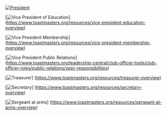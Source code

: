 [![President](https://user-images.githubusercontent.com/99045240/177621602-d96895fd-e046-4265-b0c2-bdf413e0d9b7.png)](https://www.toastmasters.org/resources/president-overview)

[![Vice President of Education](https://user-images.githubusercontent.com/99045240/177620916-49ed435d-bc46-4e3b-acc3-0bc1b911360f.png)]
(https://www.toastmasters.org/resources/vice-president-education-overview)

[![Vice President Membership](https://user-images.githubusercontent.com/99045240/177622015-541570ef-f5e6-4f80-86c6-41fb8b4e59f3.png)]
(https://www.toastmasters.org/resources/vice-president-membership-overview)
 
[![Vice President Public Relations](https://user-images.githubusercontent.com/99045240/177622741-c755cd1d-63f4-4741-b130-e58c9411cf17.png)]
(https://www.toastmasters.org/leadership-central/club-officer-tools/club-officer-roles/public-relations/vppr-responsibilities)

[![Treasurer](https://user-images.githubusercontent.com/99045240/177622921-c256cbe2-f566-42dc-9b83-b51ed5e298b0.png)]
(https://www.toastmasters.org/resources/treasurer-overview)

[![Secretary](https://user-images.githubusercontent.com/99045240/177623188-07854006-d7cd-48bf-8c49-6812a4bf6367.png)]
(https://www.toastmasters.org/resources/secretary-overview)

[![Sergeant at arms](https://user-images.githubusercontent.com/99045240/177623400-ec7e4e85-08c3-4fb5-855d-a3a8874d230b.png)]
(https://www.toastmasters.org/resources/sergeant-at-arms-overview)
